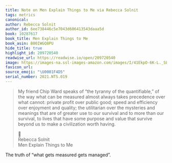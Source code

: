 ```yaml
---
title: Note on Men Explain Things to Me via Rebecca Solnit
tags: metrics
canonical:
author: Rebecca Solnit
author_id: 6ee738446c5e7043d606413543daaa5d
book: 10287617
book_title: Men Explain Things to Me
book_asin: B00IWGQ8PU
hide_title: true
highlight_id: 209720540
readwise_url: https://readwise.io/open/209720540
image: https://images-na.ssl-images-amazon.com/images/I/41EkpO-6K-L._SL200_.jpg
favicon_url:
source_emoji: "\U0001F4D5"
serial_number: 2021.NTS.019
---
```

> My friend Chip Ward speaks of “the tyranny of the quantifiable,” of the way what can be measured almost always takes precedence over what cannot: private profit over public good; speed and efficiency over enjoyment and quality; the utilitarian over the mysteries and meanings that are of greater use to our survival and to more than our survival, to lives that have some purpose and value that survive beyond us to make a civilization worth having.
> <div class="quoteback-footer"><div class="quoteback-avatar"><span class="mini-emoji"> 📕</span></div><div class="quoteback-metadata"><div class="metadata-inner"><span style="display:none">FROM:</span><div aria-label="Rebecca Solnit" class="quoteback-author"> Rebecca Solnit</div><div aria-label="Men Explain Things to Me" class="quoteback-title"> Men Explain Things to Me</div></div></div></div>

The truth of “what gets measured gets managed”.